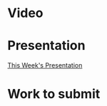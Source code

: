 
# Video

# Presentation
[This Week's Presentation](WebDev/2%20-%20Digital%20Applications/_topics/_presentations/presentationWeek13.md)

# Work to submit